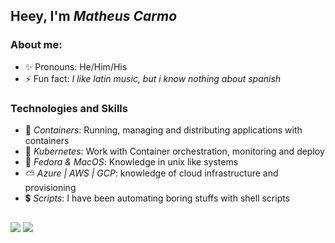 ## Heey, I'm *Matheus Carmo*
### About me:
- ✨ Pronouns: He/Him/His
- ⚡ Fun fact: *I like latin music, but i know nothing about spanish* 
### Technologies and Skills 
- 🐳 *Containers*: Running, managing and distributing applications with containers
- 🐋 *Kubernetes*: Work with Container orchestration, monitoring and deploy 
- 🧢 *Fedora & MacOS*: Knowledge in unix like systems
- ⛅ *Azure | AWS | GCP*: knowledge of cloud infrastructure and provisioning
- 💲 *Scripts*: I have been automating boring stuffs with shell scripts
##
<div> 
  <a href = "mailto:matheuscarmo1108@gmail.com"><img src="https://img.shields.io/badge/-Gmail-%23333?style=for-the-badge&logo=gmail&logoColor=white" target="_blank"></a>
  <a href="https://www.linkedin.com/in/matheus-carmo-564665195/" target="_blank"><img src="https://img.shields.io/badge/-LinkedIn-%230077B5?style=for-the-badge&logo=linkedin&logoColor=white" target="_blank"></a>  
</div>
